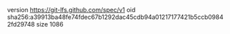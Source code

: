 version https://git-lfs.github.com/spec/v1
oid sha256:a39913ba48fe74fdec67b1292dac45cdb94a01217177421b5ccb09842fd29748
size 1086
